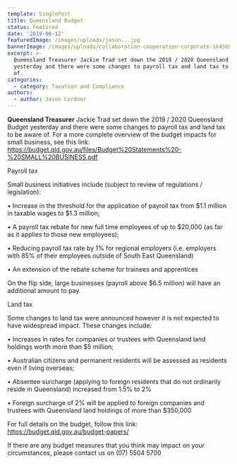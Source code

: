 ```yaml
---
template: SinglePost
title: Queensland Budget
status: Featured
date: '2019-06-12'
featuredImage: /images/uploads/jason...jpg
bannerImage: /images/uploads/collaboration-cooperation-corporate-1645693-1-.jpg
excerpt: >-
  Queensland Treasurer Jackie Trad set down the 2019 / 2020 Queensland Budget
  yesterday and there were some changes to payroll tax and land tax to be aware
  of.
categories:
  - category: Taxation and Compliance
authors:
  - author: Jason Cordner
---
```

**Queensland Treasurer** Jackie Trad set down the 2019 / 2020 Queensland Budget yesterday and there were some changes to payroll tax and land tax to be aware of.  For a more complete overview of the budget impacts for small business, see this link: <https://budget.qld.gov.au/files/Budget%20Statements%20-%20SMALL%20BUSINESS.pdf>

Payroll tax

Small business initiatives include (subject to review of regulations / legislation):

•	Increase in the threshold for the application of payroll tax from $1.1 million in taxable wages to $1.3 million;

•	A payroll tax rebate for new full time employees of up to $20,000 (as far as it applies to those new employees);

•	Reducing payroll tax rate by 1% for regional employers (i.e. employers with 85% of their employees outside of South East Queensland)

•	An extension of the rebate scheme for trainees and apprentices

On the flip side, large businesses (payroll above $6.5 million) will have an additional amount to pay.

Land tax

Some changes to land tax were announced however it is not expected to have widespread impact.  These changes include:

•	Increases in rates for companies or trustees with Queensland land holdings worth more than $5 million;

•	Australian citizens and permanent residents will be assessed as residents even if living overseas;

•	Absentee surcharge (applying to foreign residents that do not ordinarily reside in Queensland) increased from 1.5% to 2%

•	Foreign surcharge of 2% will be applied to foreign companies and trustees with Queensland land holdings of more than $350,000

For full details on the budget, follow this link: <https://budget.qld.gov.au/budget-papers/>

If there are any budget measures that you think may impact on your circumstances, please contact us on (07) 5504 5700
